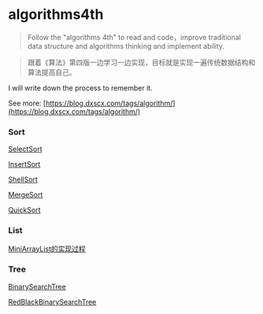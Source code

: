 # algorithms4th

> Follow the "algorithms 4th" to read and code，improve traditional data structure and algorithms thinking and implement ability.

> 跟着《算法》第四版一边学习一边实现，目标就是实现一遍传统数据结构和算法提高自己。


I will write down the process to remember it. 

See more: [https://blog.dxscx.com/tags/algorithm/](https://blog.dxscx.com/tags/algorithm/)

### Sort
[SelectSort](src/fundamentals/sort/selectsort/)

[InsertSort](src/fundamentals/sort/insertsort/)

[ShellSort](src/fundamentals/sort/shellsort/)

[MergeSort](src/fundamentals/sort/mergesort/)

[QuickSort](src/fundamentals/sort/quicksort/)

### List

[MiniArrayList的实现过程](src/fundamentals/list/)


### Tree

[BinarySearchTree](src/fundamentals/tree/binarysearchtree)

[RedBlackBinarySearchTree](src/fundamentals/tree/redblackbinarysearchtree)
